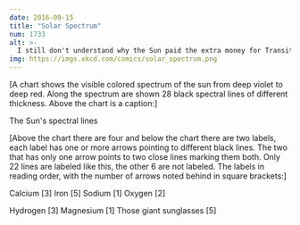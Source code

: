 ```yaml
---
date: 2016-09-15
title: "Solar Spectrum"
num: 1733
alt: >-
  I still don't understand why the Sun paid the extra money for Transitions lenses.
img: https://imgs.xkcd.com/comics/solar_spectrum.png
---
```

[A chart shows the visible colored spectrum of the sun from deep violet to deep red. Along the spectrum are shown 28 black spectral lines of different thickness. Above the chart is a caption:]

The Sun's spectral lines

[Above the chart there are four and below the chart there are two labels, each label has one or more arrows pointing to different black lines. The two that has only one arrow points to two close lines marking them both. Only 22 lines are labeled like this, the other 6 are not labeled. The labels in reading order, with the number of arrows noted behind in square brackets:]

Calcium [3] Iron [5] Sodium [1] Oxygen [2]

Hydrogen [3] Magnesium [1] Those giant sunglasses [5]